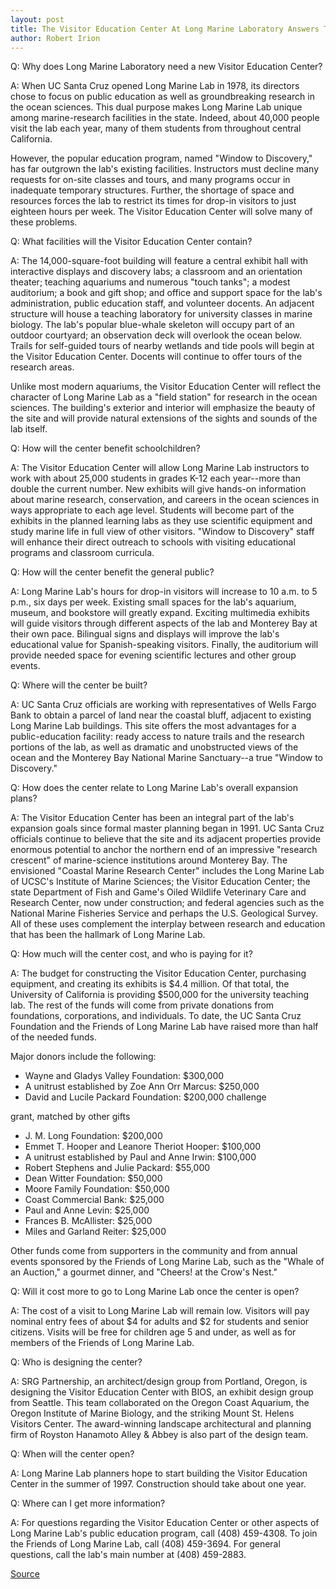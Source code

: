 ```yaml
---
layout: post
title: The Visitor Education Center At Long Marine Laboratory Answers To Commonly Asked Questions
author: Robert Irion
---
```


Q: Why does Long Marine Laboratory need a new Visitor Education  Center?

A: When UC Santa Cruz opened Long Marine Lab in 1978, its  directors chose to focus on public education as well as  groundbreaking research in the ocean sciences. This dual purpose  makes Long Marine Lab unique among marine-research facilities in  the state. Indeed, about 40,000 people visit the lab each year, many  of them students from throughout central California.

However, the popular education program, named "Window to  Discovery," has far outgrown the lab's existing facilities.  Instructors must decline many requests for on-site classes and  tours, and many programs occur in inadequate temporary structures.  Further, the shortage of space and resources forces the lab to  restrict its times for drop-in visitors to just eighteen hours per  week. The Visitor Education Center will solve many of these  problems.

Q: What facilities will the Visitor Education Center contain?

A: The 14,000-square-foot building will feature a central exhibit  hall with interactive displays and discovery labs; a classroom and an  orientation theater; teaching aquariums and numerous "touch tanks";  a modest auditorium; a book and gift shop; and office and support  space for the lab's administration, public education staff, and  volunteer docents. An adjacent structure will house a teaching  laboratory for university classes in marine biology. The lab's popular  blue-whale skeleton will occupy part of an outdoor courtyard; an  observation deck will overlook the ocean below. Trails for self-guided tours of nearby wetlands and tide pools will begin at the  Visitor Education Center. Docents will continue to offer tours of the  research areas.

Unlike most modern aquariums, the Visitor Education Center  will reflect the character of Long Marine Lab as a "field station" for  research in the ocean sciences. The building's exterior and interior  will emphasize the beauty of the site and will provide natural  extensions of the sights and sounds of the lab itself.

Q: How will the center benefit schoolchildren?

A: The Visitor Education Center will allow Long Marine Lab  instructors to work with about 25,000 students in grades K-12 each  year--more than double the current number. New exhibits will give  hands-on information about marine research, conservation, and  careers in the ocean sciences in ways appropriate to each age level.  Students will become part of the exhibits in the planned learning  labs as they use scientific equipment and study marine life in full  view of other visitors. "Window to Discovery" staff will enhance  their direct outreach to schools with visiting educational programs  and classroom curricula.

Q: How will the center benefit the general public?

A: Long Marine Lab's hours for drop-in visitors will increase to  10 a.m. to 5 p.m., six days per week. Existing small spaces for the  lab's aquarium, museum, and bookstore will greatly expand. Exciting  multimedia exhibits will guide visitors through different aspects of  the lab and Monterey Bay at their own pace. Bilingual signs and  displays will improve the lab's educational value for Spanish-speaking visitors. Finally, the auditorium will provide  needed space for evening scientific lectures and other group events.

Q: Where will the center be built?

A: UC Santa Cruz officials are working with representatives of  Wells Fargo Bank to obtain a parcel of land near the coastal bluff,  adjacent to existing Long Marine Lab buildings. This site offers the  most advantages for a public-education facility: ready access to  nature trails and the research portions of the lab, as well as  dramatic and unobstructed views of the ocean and the Monterey Bay  National Marine Sanctuary--a true "Window to Discovery."

Q: How does the center relate to Long Marine Lab's overall  expansion plans?

A: The Visitor Education Center has been an integral part of the  lab's expansion goals since formal master planning began in 1991. UC  Santa Cruz officials continue to believe that the site and its  adjacent properties provide enormous potential to anchor the  northern end of an impressive "research crescent" of marine-science  institutions around Monterey Bay. The envisioned "Coastal Marine  Research Center" includes the Long Marine Lab of UCSC's Institute of  Marine Sciences; the Visitor Education Center; the state Department  of Fish and Game's Oiled Wildlife Veterinary Care and Research  Center, now under construction; and federal agencies such as the  National Marine Fisheries Service and perhaps the U.S. Geological  Survey. All of these uses complement the interplay between  research and education that has been the hallmark of Long Marine  Lab.

Q: How much will the center cost, and who is paying for it?

A: The budget for constructing the Visitor Education Center,  purchasing equipment, and creating its exhibits is $4.4 million. Of  that total, the University of California is providing $500,000 for the  university teaching lab. The rest of the funds will come from private  donations from foundations, corporations, and individuals. To date,  the UC Santa Cruz Foundation and the Friends of Long Marine Lab have  raised more than half of the needed funds.

Major donors include the following:
* Wayne and Gladys Valley Foundation: $300,000
* A unitrust established by Zoe Ann Orr Marcus: $250,000
* David and Lucile Packard Foundation: $200,000 challenge

grant, matched by other gifts
* J. M. Long Foundation: $200,000
* Emmet T. Hooper and Leanore Theriot Hooper: $100,000
* A unitrust established by Paul and Anne Irwin: $100,000
* Robert Stephens and Julie Packard: $55,000
* Dean Witter Foundation: $50,000
* Moore Family Foundation: $50,000
* Coast Commercial Bank: $25,000
* Paul and Anne Levin: $25,000
* Frances B. McAllister: $25,000
* Miles and Garland Reiter: $25,000

Other funds come from supporters in the community and from  annual events sponsored by the Friends of Long Marine Lab, such as  the "Whale of an Auction," a gourmet dinner, and "Cheers! at the  Crow's Nest."

Q: Will it cost more to go to Long Marine Lab once the center is  open?

A: The cost of a visit to Long Marine Lab will remain low.  Visitors will pay nominal entry fees of about $4 for adults and $2  for students and senior citizens. Visits will be free for children age 5 and under, as well as for members of the Friends of Long  Marine Lab.

Q: Who is designing the center?

A: SRG Partnership, an architect/design group from Portland,  Oregon, is designing the Visitor Education Center with BIOS, an  exhibit design group from Seattle. This team collaborated on the  Oregon Coast Aquarium, the Oregon Institute of Marine Biology, and  the striking Mount St. Helens Visitors Center. The award-winning  landscape architectural and planning firm of Royston Hanamoto Alley  & Abbey is also part of the design team.

Q: When will the center open?

A: Long Marine Lab planners hope to start building the Visitor  Education Center in the summer of 1997. Construction should take  about one year.

Q: Where can I get more information?

A: For questions regarding the Visitor Education Center or other  aspects of Long Marine Lab's public education program, call (408) 459-4308. To join the Friends of Long Marine Lab, call (408) 459-3694. For general questions, call the lab's main number at  (408) 459-2883.

[Source](http://www1.ucsc.edu/news_events/press_releases/archive/96-97/10-96/101396-Fact_sheet_on_Long_.html "Permalink to 101396-Fact_sheet_on_Long_")
